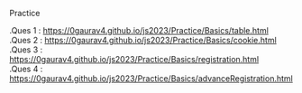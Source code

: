 Practice 

.Ques 1   : https://0gaurav4.github.io/js2023/Practice/Basics/table.html                   <br>
.Ques 2   : https://0gaurav4.github.io/js2023/Practice/Basics/cookie.html                  <br>
.Ques 3   : https://0gaurav4.github.io/js2023/Practice/Basics/registration.html            <br>
.Ques 4   : https://0gaurav4.github.io/js2023/Practice/Basics/advanceRegistration.html     <br>
